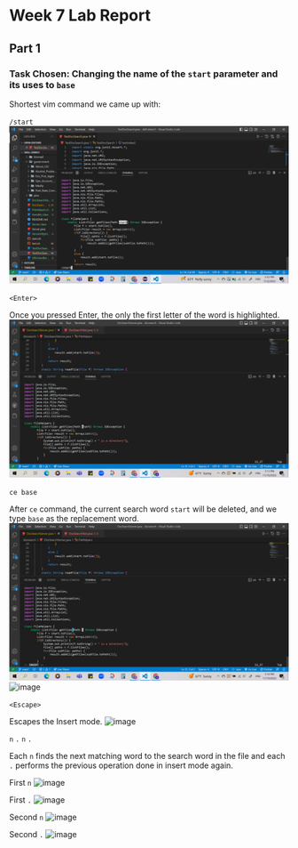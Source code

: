 # Week 7 Lab Report

## Part 1

### Task Chosen: Changing the name of the `start` parameter and its uses to `base`

Shortest vim command we came up with:

 `/start`
 ![Image](/Images/start.png)
 
 `<Enter>`
 
 Once you pressed Enter, the only the first letter of the word is highlighted.
 ![Image](/Images/enter.png)
 
`ce base` 

After `ce` command, the current search word `start` will be deleted, and we type `base` as the replacement word.
![Image](/Images/ce.png)
![image](https://user-images.githubusercontent.com/64194102/201225874-4991a25f-88e0-41b3-b6dd-52296ef136cd.png)


`<Escape>`

Escapes the Insert mode.
![image](https://user-images.githubusercontent.com/64194102/201225917-d0e7686c-d958-498f-b886-c0fb49dd79c2.png)


`n` `.` `n` `.`

Each `n` finds the next matching word to the search word in the file and each `.` performs the previous operation done in insert mode again.

First `n`
![image](https://user-images.githubusercontent.com/64194102/201226040-e0b5e7da-8e46-4f36-902b-ae31947028e5.png)

First `.`
![image](https://user-images.githubusercontent.com/64194102/201226089-21637844-223d-4454-99e3-b0d11508b34b.png)

Second `n`
![image](https://user-images.githubusercontent.com/64194102/201226149-4d3acd1c-0696-42b9-963d-afb9c7c51807.png)

Second `.`
![image](https://user-images.githubusercontent.com/64194102/201226167-349b59bd-da6f-4fcb-b8d6-5fc59b88d707.png)


